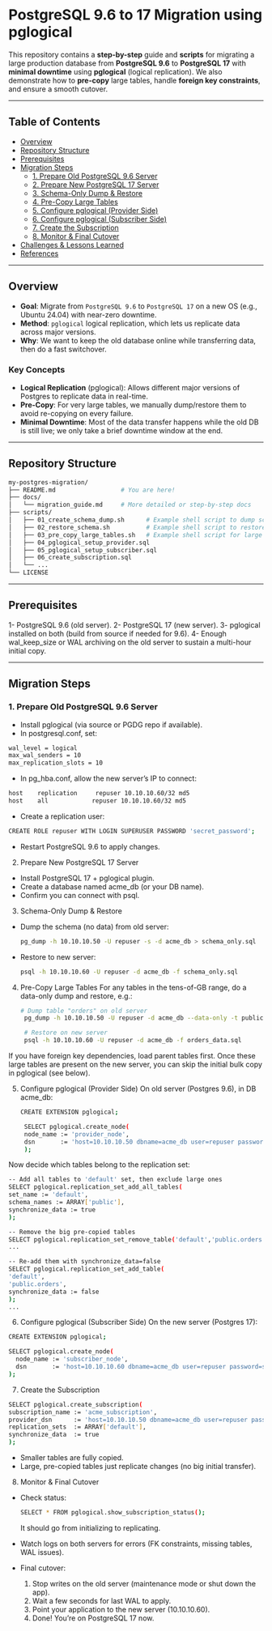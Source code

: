 # PostgreSQL 9.6 to 17 Migration using pglogical

This repository contains a **step-by-step** guide and **scripts** for migrating a large production database from **PostgreSQL 9.6** to **PostgreSQL 17** with **minimal downtime** using **pglogical** (logical replication). We also demonstrate how to **pre-copy** large tables, handle **foreign key constraints**, and ensure a smooth cutover.

---

## Table of Contents

- [Overview](#overview)
- [Repository Structure](#repository-structure)
- [Prerequisites](#prerequisites)
- [Migration Steps](#migration-steps)
  - [1. Prepare Old PostgreSQL 9.6 Server](#1-prepare-old-postgresql-96-server)
  - [2. Prepare New PostgreSQL 17 Server](#2-prepare-new-postgresql-17-server)
  - [3. Schema-Only Dump & Restore](#3-schema-only-dump--restore)
  - [4. Pre-Copy Large Tables](#4-pre-copy-large-tables)
  - [5. Configure pglogical (Provider Side)](#5-configure-pglogical-provider-side)
  - [6. Configure pglogical (Subscriber Side)](#6-configure-pglogical-subscriber-side)
  - [7. Create the Subscription](#7-create-the-subscription)
  - [8. Monitor & Final Cutover](#8-monitor--final-cutover)
- [Challenges & Lessons Learned](#challenges--lessons-learned)
- [References](#references)

---

## Overview

- **Goal**: Migrate from `PostgreSQL 9.6` to `PostgreSQL 17` on a new OS (e.g., Ubuntu 24.04) with near-zero downtime.  
- **Method**: `pglogical` logical replication, which lets us replicate data across major versions.  
- **Why**: We want to keep the old database online while transferring data, then do a fast switchover.

### Key Concepts

- **Logical Replication** (pglogical): Allows different major versions of Postgres to replicate data in real-time.  
- **Pre-Copy**: For very large tables, we manually dump/restore them to avoid re-copying on every failure.  
- **Minimal Downtime**: Most of the data transfer happens while the old DB is still live; we only take a brief downtime window at the end.

---

## Repository Structure

```bash
my-postgres-migration/
├── README.md                  # You are here!
├── docs/
│   └── migration_guide.md     # More detailed or step-by-step docs
├── scripts/
│   ├── 01_create_schema_dump.sh      # Example shell script to dump schema
│   ├── 02_restore_schema.sh          # Example shell script to restore schema
│   ├── 03_pre_copy_large_tables.sh   # Example shell script for large table dumps
│   ├── 04_pglogical_setup_provider.sql
│   ├── 05_pglogical_setup_subscriber.sql
│   ├── 06_create_subscription.sql
│   └── ...
└── LICENSE
```

---

## Prerequisites

1- PostgreSQL 9.6 (old server).
2- PostgreSQL 17 (new server).
3- pglogical installed on both (build from source if needed for 9.6).
4- Enough wal_keep_size or WAL archiving on the old server to sustain a multi-hour initial copy.

---

## Migration Steps

### 1. Prepare Old PostgreSQL 9.6 Server
  - Install pglogical (via source or PGDG repo if available).
  - In postgresql.conf, set:
  ```bash
wal_level = logical
max_wal_senders = 10
max_replication_slots = 10
```

  - In pg_hba.conf, allow the new server’s IP to connect:
  ```bash
host    replication     repuser 10.10.10.60/32 md5
host    all            repuser 10.10.10.60/32 md5
```

  - Create a replication user:
  ```bash
CREATE ROLE repuser WITH LOGIN SUPERUSER PASSWORD 'secret_password';
```

  - Restart PostgreSQL 9.6 to apply changes.

2. Prepare New PostgreSQL 17 Server
  - Install PostgreSQL 17 + pglogical plugin.
  - Create a database named acme_db (or your DB name).
  - Confirm you can connect with psql.

3. Schema-Only Dump & Restore
  - Dump the schema (no data) from old server:
    ```bash
    pg_dump -h 10.10.10.50 -U repuser -s -d acme_db > schema_only.sql
    ```
  - Restore to new server:
    ```bash
    psql -h 10.10.10.60 -U repuser -d acme_db -f schema_only.sql
    ```

4. Pre-Copy Large Tables
   For any tables in the tens-of-GB range, do a data-only dump and restore, e.g.:
   ```bash
   # Dump table "orders" on old server
    pg_dump -h 10.10.10.50 -U repuser -d acme_db --data-only -t public.orders > orders_data.sql

    # Restore on new server
    psql -h 10.10.10.60 -U repuser -d acme_db -f orders_data.sql
   ```
  If you have foreign key dependencies, load parent tables first. Once these large tables are present on the new server, you can skip the initial bulk copy in pglogical (see below).

5. Configure pglogical (Provider Side)
   On old server (Postgres 9.6), in DB acme_db:

   ```bash
   CREATE EXTENSION pglogical;

    SELECT pglogical.create_node(
    node_name := 'provider_node',
    dsn       := 'host=10.10.10.50 dbname=acme_db user=repuser password=secret_password'
    );
   ```
  Now decide which tables belong to the replication set:
  ```bash
  -- Add all tables to 'default' set, then exclude large ones
SELECT pglogical.replication_set_add_all_tables(
  set_name := 'default',
  schema_names := ARRAY['public'],
  synchronize_data := true
);

-- Remove the big pre-copied tables
SELECT pglogical.replication_set_remove_table('default','public.orders');
...

-- Re-add them with synchronize_data=false
SELECT pglogical.replication_set_add_table(
  'default',
  'public.orders',
  synchronize_data := false
);
...
```
6. Configure pglogical (Subscriber Side)
  On the new server (Postgres 17):
  ```bash
  CREATE EXTENSION pglogical;

SELECT pglogical.create_node(
    node_name := 'subscriber_node',
    dsn       := 'host=10.10.10.60 dbname=acme_db user=repuser password=secret_password'
);
```

7. Create the Subscription
  ```bash
  SELECT pglogical.create_subscription(
  subscription_name := 'acme_subscription',
  provider_dsn      := 'host=10.10.10.50 dbname=acme_db user=repuser password=secret_password',
  replication_sets  := ARRAY['default'],
  synchronize_data  := true
);
```
  - Smaller tables are fully copied.
  - Large, pre-copied tables just replicate changes (no big initial transfer).

8. Monitor & Final Cutover
  - Check status:
    ```bash
    SELECT * FROM pglogical.show_subscription_status();
    ```
    It should go from initializing to replicating.

  - Watch logs on both servers for errors (FK constraints, missing tables, WAL issues).
  - Final cutover:
      1. Stop writes on the old server (maintenance mode or shut down the app).
      2. Wait a few seconds for last WAL to apply.
      3. Point your application to the new server (10.10.10.60).
      4. Done! You’re on PostgreSQL 17 now.






   





